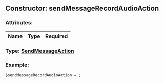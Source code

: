 ## Constructor: sendMessageRecordAudioAction  

### Attributes:

| Name     |    Type       | Required |
|----------|:-------------:|---------:|


### Type: [SendMessageAction](../types/SendMessageAction.md)

### Example:


```
$sendMessageRecordAudioAction = ;
```